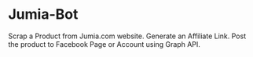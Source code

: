 # Jumia-Bot
Scrap a Product from Jumia.com website. Generate an Affiliate Link. Post the product to Facebook Page or Account using Graph API.
